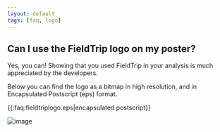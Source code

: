 ```yaml
---
layout: default
tags: [faq, logo]
---
```


## Can I use the FieldTrip logo on my poster?

Yes, you can! Showing that you used FieldTrip in your analysis is much appreciated by the developers.

Below you can find the logo as a bitmap in high resolution, and in Encapsulated Postscript (eps) format.

{{:faq:fieldtriplogo.eps|encapsulated postscript}}

![image](/media/faq/fieldtriplogo.png)
